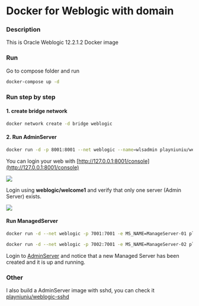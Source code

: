 # Docker for Weblogic with domain

### Description

This is Oracle Weblogic 12.2.1.2 Docker image

### Run

Go to compose folder and run

```bash
docker-compose up -d
```

### Run step by step

#### 1. create bridge network

```bash
docker network create -d bridge weblogic
```

#### 2. Run AdminServer

```bash
docker run -d -p 8001:8001 --net weblogic --name=wlsadmin playniuniu/weblogic-domain:12.2.1.2
```

You can login your web with [http://127.0.0.1:8001/console](http://127.0.0.1:8001/console)

![](http://ww3.sinaimg.cn/large/72f96cbajw1f9aqql2zm3j21kw0u1n5h.jpg)

Login using **weblogic/welcome1** and verify that only one server (Admin Server) exists.

![](http://ww2.sinaimg.cn/large/72f96cbajw1f9aqr5bvaqj21kw114wr5.jpg)

#### Run ManagedServer

```bash
docker run -d --net weblogic -p 7001:7001 -e MS_NAME=ManageServer-01 playniuniu/weblogic-domain:12.2.1.2 create-managed.sh

docker run -d --net weblogic -p 7002:7001 -e MS_NAME=ManageServer-02 playniuniu/weblogic-domain:12.2.1.2 create-managed.sh
```

Login to [AdminServer](http://127.0.0.1:8001/console) and notice that a new Managed Server has been created and it is up and running. 

### Other

I also build a AdminServer image with sshd, you can check it [playniuniu/weblogic-sshd](https://hub.docker.com/r/playniuniu/docker-weblogic-sshd/)
